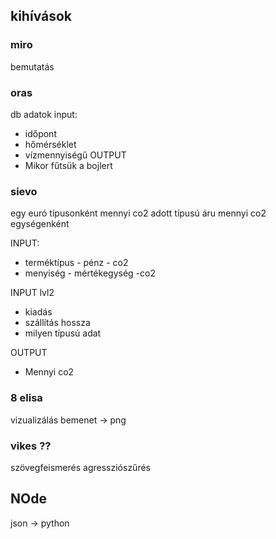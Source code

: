 ## kihívások

### miro
bemutatás


### oras
db adatok 
input:
- időpont
- hőmérséklet
- vízmennyiségű
OUTPUT
- Mikor fűtsük a bojlert


### sievo
egy euró típusonként mennyi co2
adott típusú áru mennyi co2 egységenként

INPUT:
- terméktípus - pénz - co2
- menyiség - mértékegység -co2

INPUT lvl2
- kiadás
- szállítás hossza
- milyen típusú adat


OUTPUT
- Mennyi co2


### 8 elisa
vizualizálás
bemenet -> png

### vikes ??
szövegfeismerés
agressziószűrés




## NOde

json -> python


